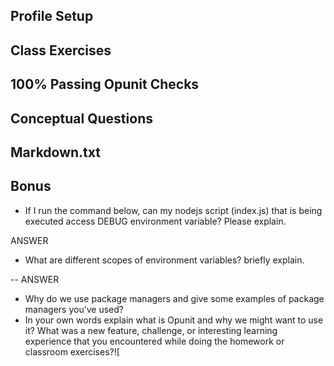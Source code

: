 ## Profile Setup

## Class Exercises

## 100% Passing Opunit Checks

## Conceptual Questions

## Markdown.txt

## Bonus

-  If I run the command below, can my nodejs script (index.js) that is being executed access DEBUG environment variable? Please explain. 

ANSWER

- What are different scopes of environment variables? briefly explain.

-- 
ANSWER


- Why do we use package managers and give some examples of package managers you’ve used?
- In your own words explain what is Opunit and why we might want to use it?
What was a new feature, challenge, or interesting learning experience that you encountered while doing the homework or classroom exercises?![

